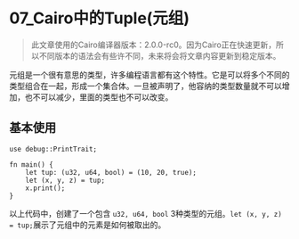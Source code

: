﻿# 07\_Cairo中的Tuple\(元组\)
> 此文章使用的Cairo编译器版本：2.0.0-rc0。因为Cairo正在快速更新，所以不同版本的语法会有些许不同，未来将会将文章内容更新到稳定版本。

元组是一个很有意思的类型，许多编程语言都有这个特性。它是可以将多个不同的类型组合在一起，形成一个集合体。一旦被声明了，他容纳的类型数量就不可以增加，也不可以减少，里面的类型也不可以改变。

## 基本使用
```
use debug::PrintTrait;

fn main() {
    let tup: (u32, u64, bool) = (10, 20, true);
    let (x, y, z) = tup;
    x.print();
}
```

以上代码中，创建了一个包含 `u32, u64, bool` 3种类型的元组。`let (x, y, z) = tup;`展示了元组中的元素是如何被取出的。
